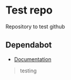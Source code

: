 # Test repo
Repository to test github



## Dependabot
- [Documentation](https://docs.github.com/en/code-security/supply-chain-security/keeping-your-dependencies-updated-automatically/configuration-options-for-dependency-updates)


> testing
